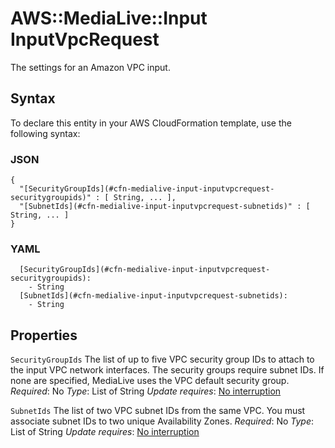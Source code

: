 # AWS::MediaLive::Input InputVpcRequest<a name="aws-properties-medialive-input-inputvpcrequest"></a>

The settings for an Amazon VPC input\.

## Syntax<a name="aws-properties-medialive-input-inputvpcrequest-syntax"></a>

To declare this entity in your AWS CloudFormation template, use the following syntax:

### JSON<a name="aws-properties-medialive-input-inputvpcrequest-syntax.json"></a>

```
{
  "[SecurityGroupIds](#cfn-medialive-input-inputvpcrequest-securitygroupids)" : [ String, ... ],
  "[SubnetIds](#cfn-medialive-input-inputvpcrequest-subnetids)" : [ String, ... ]
}
```

### YAML<a name="aws-properties-medialive-input-inputvpcrequest-syntax.yaml"></a>

```
  [SecurityGroupIds](#cfn-medialive-input-inputvpcrequest-securitygroupids):
    - String
  [SubnetIds](#cfn-medialive-input-inputvpcrequest-subnetids):
    - String
```

## Properties<a name="aws-properties-medialive-input-inputvpcrequest-properties"></a>

`SecurityGroupIds`  <a name="cfn-medialive-input-inputvpcrequest-securitygroupids"></a>
The list of up to five VPC security group IDs to attach to the input VPC network interfaces\. The security groups require subnet IDs\. If none are specified, MediaLive uses the VPC default security group\.
*Required*: No
*Type*: List of String
*Update requires*: [No interruption](https://docs.aws.amazon.com/AWSCloudFormation/latest/UserGuide/using-cfn-updating-stacks-update-behaviors.html#update-no-interrupt)

`SubnetIds`  <a name="cfn-medialive-input-inputvpcrequest-subnetids"></a>
The list of two VPC subnet IDs from the same VPC\. You must associate subnet IDs to two unique Availability Zones\.
*Required*: No
*Type*: List of String
*Update requires*: [No interruption](https://docs.aws.amazon.com/AWSCloudFormation/latest/UserGuide/using-cfn-updating-stacks-update-behaviors.html#update-no-interrupt)

